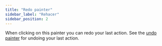 ```yaml
---
title: "Redo painter"
sidebar_label: "Rehacer"
sidebar_position: 2
---
```


When clicking on this painter you can redo your last action. See the [undo painter](redo) for undoing your last action.
